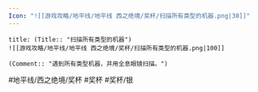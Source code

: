 ```yaml
---
Icon: "![[游戏攻略/地平线/地平线 西之绝境/奖杯/扫描所有类型的机器.png|30]]"
---
```

```ad-common-silver-trophy
title: (Title:: "扫描所有类型的机器")
![[游戏攻略/地平线/地平线 西之绝境/奖杯/扫描所有类型的机器.png|100]]

(Comment:: "遇到所有类型机器，并用全息眼镜扫描。")
```

#地平线/西之绝境/奖杯 #奖杯 #奖杯/银
